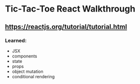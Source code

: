 # Tic-Tac-Toe React Walkthrough

## https://reactjs.org/tutorial/tutorial.html

### Learned:
- JSX
- components
- state
- props
- object mutation
- conditional rendering
